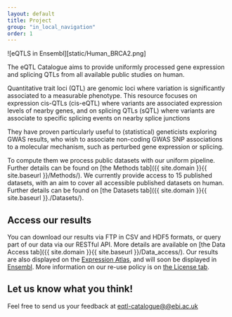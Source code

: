 ```yaml
---
layout: default
title: Project
group: "in_local_navigation"
order: 1
---
```

![eQTLS in Ensembl][static/Human_BRCA2.png]

The eQTL Catalogue aims to provide uniformly processed gene expression and splicing QTLs from all available public studies on human.

Quantitative trait loci (QTL) are genomic loci where variation is significantly associated to a measurable phenotype. This resource focuses on expression cis-QTLs (cis-eQTL) where variants are associated expression levels of nearby genes, and on splicing QTLs (sQTL) where variants are associate to specific splicing events on nearby splice junctions

They have proven particularly useful to (statistical) geneticists exploring GWAS results, who wish to associate non-coding GWAS SNP associations to a molecular mechanism, such as perturbed gene expression or splicing.

To compute them we process public datasets with our uniform pipeline. Further details can be found on [the Methods tab]({{ site.domain }}{{ site.baseurl }}/Methods/). We currently provide access to 15 published datasets, with an aim to cover all accessible published datasets on human. Further details can be found on [the Datasets tab]({{ site.domain }}{{ site.baseurl }}./Datasets/).

Access our results
------------------

You can download our results via FTP in CSV and HDF5 formats, or query part of our data via our RESTful API. More details are available on [the Data Access tab]({{ site.domain }}{{ site.baseurl }}/Data_access/). Our results are also displayed on the [Expression Atlas](https://www.ebi.ac.uk/gxa/home), and will soon be displayed in [Ensembl](www.ensembl.org). More information on our re-use policy is on [the License tab]({{site.domain}}{{site.baseurl}}/License).

Let us know what you think! 
---------------------------

Feel free to send us your feedback at [eqtl-catalogue@@ebi.ac.uk](mailto:eqtl-catalogue@ebi.ac.uk)
